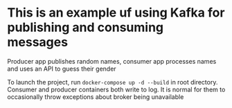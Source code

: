 # This is an example uf using Kafka for publishing and consuming messages
Producer app publishes random names, consumer app processes names and uses an API to guess their gender

To launch the project, run `docker-compose up -d --build` in root directory. Consumer and producer containers both write to log. It is normal for them to occasionally throw exceptions about broker being unavailable
